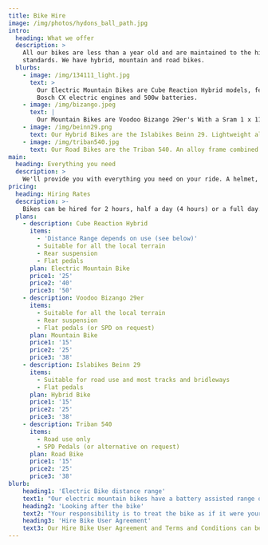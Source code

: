 ```yaml
---
title: Bike Hire
image: /img/photos/hydons_ball_path.jpg
intro:
  heading: What we offer
  description: >
    All our bikes are less than a year old and are maintained to the highest
    standards. We have hybrid, mountain and road bikes.
  blurbs:
    - image: /img/134111_light.jpg
      text: >
        Our Electric Mountain Bikes are Cube Reaction Hybrid models, featuring
        Bosch CX electric engines and 500w batteries.
    - image: /img/bizango.jpeg
      text: |
        Our Mountain Bikes are Voodoo Bizango 29er's With a Sram 1 x 11 drivetrain, hydraulic disc brakes and front suspension. This bike won Mountain Bike Rider's Hardtail of the Year award.
    - image: /img/beinn29.png
      text: Our Hybrid Bikes are the Islabikes Beinn 29. Lightweight aluminium frame, super wide range 10-speed gears make climbing a breeze and disc brakes. Suitable for light off-road use.
    - image: /img/triban540.jpg
      text: Our Road Bikes are the Triban 540. An alloy frame combined with a carbon fork, quality Shimano 105 groupset and Mavic Aksium wheels. This bike was Cycling Weekly's Editor's Choice Road Bike in 2017.
main:
  heading: Everything you need
  description: >
    We'll provide you with everything you need on your ride. A helmet, a lock, a filled water bottle, route maps and a number to call just in case.
pricing:
  heading: Hiring Rates
  description: >-
    Bikes can be hired for 2 hours, half a day (4 hours) or a full day.
  plans:
    - description: Cube Reaction Hybrid
      items:
        - 'Distance Range depends on use (see below)'
        - Suitable for all the local terrain
        - Rear suspension
        - Flat pedals
      plan: Electric Mountain Bike
      price1: '25'
      price2: '40'
      price3: '50'
    - description: Voodoo Bizango 29er
      items:
        - Suitable for all the local terrain
        - Rear suspension
        - Flat pedals (or SPD on request)
      plan: Mountain Bike
      price1: '15'
      price2: '25'
      price3: '38'
    - description: Islabikes Beinn 29
      items:
        - Suitable for road use and most tracks and bridleways
        - Flat pedals
      plan: Hybrid Bike
      price1: '15'
      price2: '25'
      price3: '38'
    - description: Triban 540
      items:
        - Road use only
        - SPD Pedals (or alternative on request)
      plan: Road Bike
      price1: '15'
      price2: '25'
      price3: '38'
blurb:
    heading1: 'Electric Bike distance range'
    text1: "Our electric mountain bikes have a battery assisted range of between 30 miles (48km) and 60 miles (97km), depending on how they are ridden, the weight of the rider and the type of terrain they are used on. The bike can still be ridden once the battery has depleted, but this is unlikely to happen unless it has been used permanently in turbo mode (the top mode of the four available)."
    heading2: 'Looking after the bike'
    text2: "Your responsibility is to treat the bike as if it were yours. We will provide you with a lock and ask that you make sure it is always securely locked up when ‘parking’ the bike."
    heading3: 'Hire Bike User Agreement'
    text3: Our Hire Bike User Agreement and Terms and Conditions can be **[downloaded here](../shch_terms_of_booking.pdf)**. 
---
```


